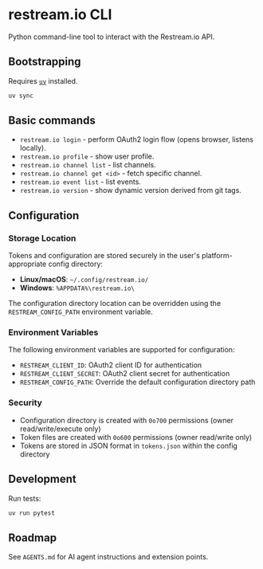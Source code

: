 # restream.io CLI

Python command-line tool to interact with the Restream.io API.

## Bootstrapping

Requires [`uv`](https://docs.astral.sh/uv/) installed.

```bash
uv sync
```

## Basic commands

- `restream.io login` - perform OAuth2 login flow (opens browser, listens locally).  
- `restream.io profile` - show user profile.  
- `restream.io channel list` - list channels.  
- `restream.io channel get <id>` - fetch specific channel.  
- `restream.io event list` - list events.  
- `restream.io version` - show dynamic version derived from git tags.

## Configuration

### Storage Location

Tokens and configuration are stored securely in the user's platform-appropriate config directory:
- **Linux/macOS**: `~/.config/restream.io/`
- **Windows**: `%APPDATA%\restream.io\`

The configuration directory location can be overridden using the `RESTREAM_CONFIG_PATH` environment variable.

### Environment Variables

The following environment variables are supported for configuration:

- `RESTREAM_CLIENT_ID`: OAuth2 client ID for authentication
- `RESTREAM_CLIENT_SECRET`: OAuth2 client secret for authentication  
- `RESTREAM_CONFIG_PATH`: Override the default configuration directory path

### Security

- Configuration directory is created with `0o700` permissions (owner read/write/execute only)
- Token files are created with `0o600` permissions (owner read/write only)
- Tokens are stored in JSON format in `tokens.json` within the config directory

## Development

Run tests:

```bash
uv run pytest
```

## Roadmap

See `AGENTS.md` for AI agent instructions and extension points.
